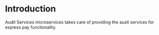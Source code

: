 # Introduction
Audit Services microservices takes care of providing the ausit services for express pay functionality.
